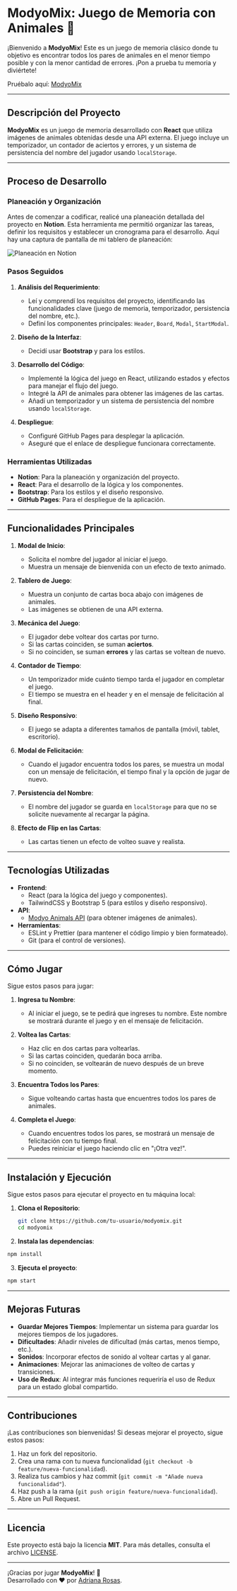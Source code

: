 # ModyoMix: Juego de Memoria con Animales 🐾

¡Bienvenido a **ModyoMix**! Este es un juego de memoria clásico donde tu objetivo es encontrar todos los pares de animales en el menor tiempo posible y con la menor cantidad de errores. ¡Pon a prueba tu memoria y diviértete!

Pruébalo aquí:
[ModyoMix](https://p1zz4crypt.github.io/modyomix/)

---

## **Descripción del Proyecto**

**ModyoMix** es un juego de memoria desarrollado con **React** que utiliza imágenes de animales obtenidas desde una API externa. El juego incluye un temporizador, un contador de aciertos y errores, y un sistema de persistencia del nombre del jugador usando `localStorage`.

---

## **Proceso de Desarrollo**

### **Planeación y Organización**
Antes de comenzar a codificar, realicé una planeación detallada del proyecto en **Notion**. Esta herramienta me permitió organizar las tareas, definir los requisitos y establecer un cronograma para el desarrollo. Aquí hay una captura de pantalla de mi tablero de planeación:

![Planeación en Notion](./src/images/modyo-figma.png)

### **Pasos Seguidos**
1. **Análisis del Requerimiento**:
   - Leí y comprendí los requisitos del proyecto, identificando las funcionalidades clave (juego de memoria, temporizador, persistencia del nombre, etc.).
   - Definí los componentes principales: `Header`, `Board`, `Modal`, `StartModal`.

2. **Diseño de la Interfaz**:
   - Decidí usar **Bootstrap** y  para los estilos.

3. **Desarrollo del Código**:
   - Implementé la lógica del juego en React, utilizando estados y efectos para manejar el flujo del juego.
   - Integré la API de animales para obtener las imágenes de las cartas.
   - Añadí un temporizador y un sistema de persistencia del nombre usando `localStorage`.

4. **Despliegue**:
   - Configuré GitHub Pages para desplegar la aplicación.
   - Aseguré que el enlace de despliegue funcionara correctamente.

### **Herramientas Utilizadas**
- **Notion**: Para la planeación y organización del proyecto.
- **React**: Para el desarrollo de la lógica y los componentes.
- **Bootstrap**: Para los estilos y el diseño responsivo.
- **GitHub Pages**: Para el despliegue de la aplicación.

---

## **Funcionalidades Principales**

1. **Modal de Inicio**:

   - Solicita el nombre del jugador al iniciar el juego.
   - Muestra un mensaje de bienvenida con un efecto de texto animado.

2. **Tablero de Juego**:

   - Muestra un conjunto de cartas boca abajo con imágenes de animales.
   - Las imágenes se obtienen de una API externa.

3. **Mecánica del Juego**:

   - El jugador debe voltear dos cartas por turno.
   - Si las cartas coinciden, se suman **aciertos**.
   - Si no coinciden, se suman **errores** y las cartas se voltean de nuevo.

4. **Contador de Tiempo**:

   - Un temporizador mide cuánto tiempo tarda el jugador en completar el juego.
   - El tiempo se muestra en el header y en el mensaje de felicitación al final.

5. **Diseño Responsivo**:

   - El juego se adapta a diferentes tamaños de pantalla (móvil, tablet, escritorio).

6. **Modal de Felicitación**:

   - Cuando el jugador encuentra todos los pares, se muestra un modal con un mensaje de felicitación, el tiempo final y la opción de jugar de nuevo.

7. **Persistencia del Nombre**:

   - El nombre del jugador se guarda en `localStorage` para que no se solicite nuevamente al recargar la página.

8. **Efecto de Flip en las Cartas**:
   - Las cartas tienen un efecto de volteo suave y realista.

---

## **Tecnologías Utilizadas**

- **Frontend**:
  - React (para la lógica del juego y componentes).
  - TailwindCSS y Bootstrap 5 (para estilos y diseño responsivo).
- **API**:
  - [Modyo Animals API](https://fed-team.modyo.cloud/api/content/spaces/animals/types/game/entries?per_page=20) (para obtener imágenes de animales).
- **Herramientas**:
  - ESLint y Prettier (para mantener el código limpio y bien formateado).
  - Git (para el control de versiones).

---

## **Cómo Jugar**

Sigue estos pasos para jugar:

1. **Ingresa tu Nombre**:

   - Al iniciar el juego, se te pedirá que ingreses tu nombre. Este nombre se mostrará durante el juego y en el mensaje de felicitación.

2. **Voltea las Cartas**:

   - Haz clic en dos cartas para voltearlas.
   - Si las cartas coinciden, quedarán boca arriba.
   - Si no coinciden, se voltearán de nuevo después de un breve momento.

3. **Encuentra Todos los Pares**:

   - Sigue volteando cartas hasta que encuentres todos los pares de animales.

4. **Completa el Juego**:
   - Cuando encuentres todos los pares, se mostrará un mensaje de felicitación con tu tiempo final.
   - Puedes reiniciar el juego haciendo clic en "¡Otra vez!".

---

## **Instalación y Ejecución**

Sigue estos pasos para ejecutar el proyecto en tu máquina local:

1. **Clona el Repositorio**:

   ```bash
   git clone https://github.com/tu-usuario/modyomix.git
   cd modyomix

   ```

2. **Instala las dependencias**:

```bash
npm install
```

3. **Ejecuta el proyecto**:
```bash
npm start
```



---

## **Mejoras Futuras**

- **Guardar Mejores Tiempos**: Implementar un sistema para guardar los mejores tiempos de los jugadores.
- **Dificultades**: Añadir niveles de dificultad (más cartas, menos tiempo, etc.).
- **Sonidos**: Incorporar efectos de sonido al voltear cartas y al ganar.
- **Animaciones**: Mejorar las animaciones de volteo de cartas y transiciones.
- **Uso de Redux**: Al integrar más funciones requeriría el uso de Redux para un estado global compartido.

---

## **Contribuciones**

¡Las contribuciones son bienvenidas! Si deseas mejorar el proyecto, sigue estos pasos:

1. Haz un fork del repositorio.
2. Crea una rama con tu nueva funcionalidad (`git checkout -b feature/nueva-funcionalidad`).
3. Realiza tus cambios y haz commit (`git commit -m "Añade nueva funcionalidad"`).
4. Haz push a la rama (`git push origin feature/nueva-funcionalidad`).
5. Abre un Pull Request.

---

## **Licencia**

Este proyecto está bajo la licencia **MIT**. Para más detalles, consulta el archivo [LICENSE](./LICENSE).

---

¡Gracias por jugar **ModyoMix**! 🎉  
Desarrollado con ❤️ por [Adriana Rosas](https://github.com/tu-usuario).

